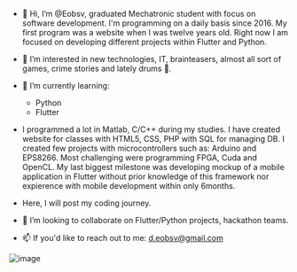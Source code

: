 - 👋 Hi, I’m @Eobsv, graduated Mechatronic student with focus on software development. I'm programming on a daily basis since 2016. My first program was a website when I was twelve years old. Right now I am focused on developing different projects within Flutter and Python.
- 👀 I’m interested in new technologies, IT, brainteasers, almost all sort of games, crime stories and lately drums 🥁. 

- 🌱 I’m currently learning:
   - Python
   - Flutter

- I programmed a lot in Matlab, C/C++ during my studies. I have created website for classes with HTML5, CSS, PHP with SQL for managing DB. I created few projects with microcontrollers such as: Arduino and EPS8266. Most challenging were programming FPGA, Cuda and OpenCL. My last biggest milestone was developing mockup of a mobile application in Flutter without prior knowledge of this framework nor expierence with mobile development within only 6months. 

- Here, I will post my coding journey. 

- 💞️ I’m looking to collaborate on Flutter/Python projects, hackathon teams. 
- 📫 If you'd like to reach out to me: d.eobsv@gmail.com

<!--- Try it once more when would have more repos --->
![image](https://github-readme-stats.vercel.app/api/top-langs/?username=Eobsv&layout=compact&langs_count=8&hide_border=true&title_color=000000&icon_color=000000&text_color=000000&bg_color=ffffff)



<!---
Eobsv is a ✨ special ✨ repository because its `README.md` (this file) appears on your GitHub profile.
You can click the Preview link to take a look at your changes.
--->

